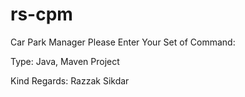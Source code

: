 # rs-cpm
Car Park Manager
Please Enter Your Set of Command: 

Type: Java, Maven Project

Kind Regards: Razzak Sikdar
